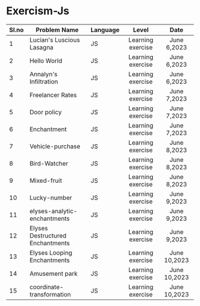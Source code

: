 ﻿# Exercism-Js


Sl.no| Problem Name                        | Language    | Level                 |  Date            |
 --- | ----------------------------------- | ----------- | :----------------:    |  :-----------:   |
  1  | Lucian's Luscious Lasagna           | JS          | Learning exercise     |   June 6,2023    |
  2  | Hello World                         | JS          | Learning exercise     |   June 6,2023    |
  3  | Annalyn's Infiltration              | JS          | Learning exercise     |   June 6,2023    |
  4  | Freelancer Rates                    | JS          | Learning exercise     |   June 7,2023    |
  5  | Door policy                         | JS          | Learning exercise     |   June 7,2023    |
  6  | Enchantment                         | JS          | Learning exercise     |   June 7,2023    |
  7  | Vehicle-purchase                    | JS          | Learning exercise     |   June 8,2023    |
  8  | Bird-Watcher                        | JS          | Learning exercise     |   June 8,2023    |
  9  | Mixed-fruit                         | JS          | Learning exercise     |   June 8,2023    |
 10  | Lucky-number                        | JS          | Learning exercise     |   June 9,2023    |
 11  | elyses-analytic-enchantments        | JS          | Learning exercise     |   June 9,2023    |
 12  | Elyses Destructured Enchantments    | JS          | Learning exercise     |   June 9,2023    |
 13  | Elyses Looping      Enchantments    | JS          | Learning exercise     |   June 10,2023   |
 14  | Amusement park                      | JS          | Learning exercise     |   June 10,2023   |
 15  | coordinate-transformation           | JS          | Learning exercise     |   June 10,2023   |